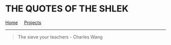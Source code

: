 # THE QUOTES OF THE SHLEK
[Home](index.md) &nbsp; &nbsp; [Projects](projects.md)

------------------------------------------------------------
> The sieve your teachers - Charles Wang
